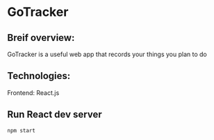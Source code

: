 # GoTracker

## Breif overview:

GoTracker is a useful web app that records your things you plan to do

## Technologies:
Frontend: React.js

## Run React dev server 
```
npm start
```
